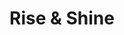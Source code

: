 ---
title: "Rise & Shine"
layout: "project"
accent_color: "F4964E"
categories: "ui graphics"
description: "An alarm clock app that won't stop until you smile in to the camera."
items:
- image: "riseAndShine-hero.png"
  caption: "Designing this app was a lot of fun. It's concept is unique and beneficial to those who have a hard time waking up in a good mood. Studies show that being forced to smile in the morning makes your day 90% better. I made that up."
- image: "riseAndShine.png"
  caption: "Loading screen design. I wanted to create an illustration that captured the best parts of waking up; colors from the sun and the sky, the smell of grass, and the overall simplicity and aesthetics of nature."
- image: "riseAndShine-1.png"
  caption: "This is the main screen. Easily select which days the alarm will repeat and quickly access app settings as well as your not-so-glamorous morning photos."
- image: "riseAndShine-2.png"
  caption: "Set your phone to strobe, vibrate, play audio, or all of the above! Clicking the trash button removes the alarm altogether."
- image: "riseAndShine-5.png"
  caption: "Although this feature was never implemented, I designed a modal where the user could record custom alarm sounds."
- image: "riseAndShine-3.png"
  caption: "We save each smiling mug you used to stop the alarm. A pull-down action reveals your bed-head photos. You can view and edit or opt out of saving each photo."
- image: "riseAndShine-4.png"
  caption: "Save each photo to your phone or share via social media."
- image: "riseAndShine-6.png"
  caption: "When it's time to wake up, the front facing camera is automatically activated and detects your smile. After smiling for 12 consecutive seconds, the moon goes away and the sun congratulates you for waking up!"
---